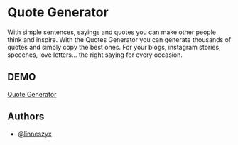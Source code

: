 
# Quote Generator

With simple sentences, sayings and quotes you can make other people think and inspire. With the Quotes Generator you can generate thousands of quotes and simply copy the best ones. For your blogs, instagram stories, speeches, love letters... the right saying for every occasion.

## DEMO
[Quote Generator](https://linneszyx.github.io/Quote-Generator/)
## Authors

- [@linneszyx](https://www.github.com/linneszyx)

